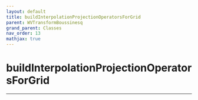 ```yaml
---
layout: default
title: buildInterpolationProjectionOperatorsForGrid
parent: WVTransformBoussinesq
grand_parent: Classes
nav_order: 13
mathjax: true
---
```


#  buildInterpolationProjectionOperatorsForGrid




---

